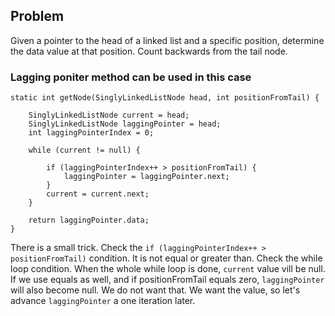 ## Problem

Given a pointer to the head of a linked list and a specific position, determine the data value at that position. Count backwards from the tail node. 

### Lagging poniter method can be used in this case

    static int getNode(SinglyLinkedListNode head, int positionFromTail) {

        SinglyLinkedListNode current = head;
        SinglyLinkedListNode laggingPointer = head;
        int laggingPointerIndex = 0;

        while (current != null) {

            if (laggingPointerIndex++ > positionFromTail) {
                laggingPointer = laggingPointer.next;
            }
            current = current.next;
        }

        return laggingPointer.data;
    }
    
There is a small trick. Check the `if (laggingPointerIndex++ > positionFromTail)` condition. It is not equal or greater than. Check the while loop condition. When the whole while loop is done, `current` value vill be null. If we use equals as well, and if positionFromTail equals zero, `laggingPointer` will also become null. We do not want that. We want the value, so let's advance `laggingPointer` a one iteration later.
